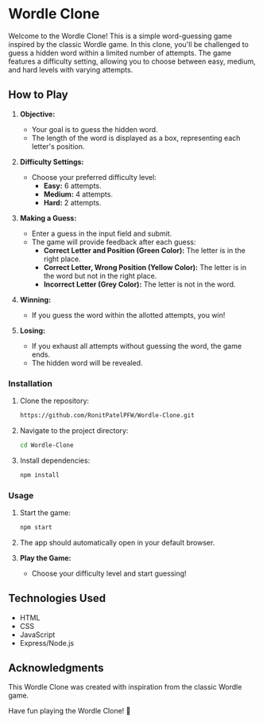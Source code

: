 # Wordle Clone

Welcome to the Wordle Clone! This is a simple word-guessing game inspired by the classic Wordle game. In this clone, you'll be challenged to guess a hidden word within a limited number of attempts. The game features a difficulty setting, allowing you to choose between easy, medium, and hard levels with varying attempts.

## How to Play

1. **Objective:**
   - Your goal is to guess the hidden word.
   - The length of the word is displayed as a box, representing each letter's position.

2. **Difficulty Settings:**
   - Choose your preferred difficulty level:
     - **Easy:** 6 attempts.
     - **Medium:** 4 attempts.
     - **Hard:** 2 attempts.

3. **Making a Guess:**
   - Enter a guess in the input field and submit.
   - The game will provide feedback after each guess:
     - **Correct Letter and Position (Green Color):** The letter is in the right place.
     - **Correct Letter, Wrong Position (Yellow Color):** The letter is in the word but not in the right place.
     - **Incorrect Letter (Grey Color):** The letter is not in the word.

4. **Winning:**
   - If you guess the word within the allotted attempts, you win!

5. **Losing:**
   - If you exhaust all attempts without guessing the word, the game ends.
   - The hidden word will be revealed.

### Installation

1. Clone the repository:

   ```bash
   https://github.com/RonitPatelPFW/Wordle-Clone.git
   ```

2. Navigate to the project directory:

   ```bash
   cd Wordle-Clone
   ```

3. Install dependencies:

   ```bash
   npm install
   ```

### Usage

1. Start the game:

   ```bash
   npm start
   ```

2. The app should automatically open in your default browser.

3. **Play the Game:**
   - Choose your difficulty level and start guessing!

## Technologies Used

- HTML
- CSS
- JavaScript
- Express/Node.js

## Acknowledgments

This Wordle Clone was created with inspiration from the classic Wordle game. 

Have fun playing the Wordle Clone! 🎉
